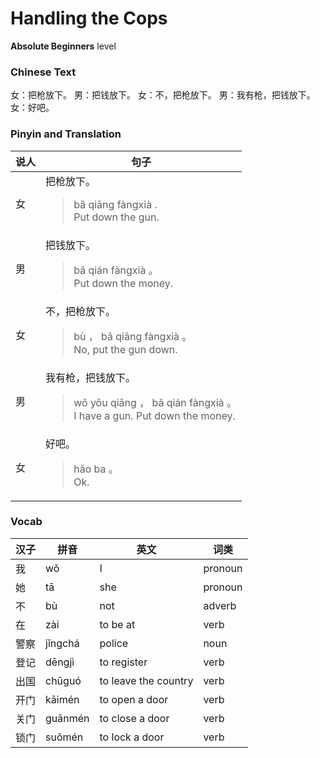 # Handling the Cops
**Absolute Beginners** level
### Chinese Text
女：把枪放下。
男：把钱放下。
女：不，把枪放下。
男：我有枪，把钱放下。
女：好吧。

### Pinyin and Translation
|说人|句子|
|----|----|
|女|把枪放下。<blockquote>bǎ qiāng fàngxià .<br />Put down the gun.</blockquote>|
|男|把钱放下。<blockquote>bǎ qián fàngxià 。<br />Put down the money.</blockquote>|
|女|不，把枪放下。<blockquote>bù ， bǎ qiāng fàngxià 。<br />No, put the gun down.</blockquote>|
|男|我有枪，把钱放下。<blockquote>wǒ yǒu qiāng ， bǎ qián fàngxià 。<br />I have a gun. Put down the money.</blockquote>|
|女|好吧。<blockquote>hǎo ba 。<br />Ok.</blockquote>|
### Vocab
|汉子|拼音|英文|词类|
|----|----|----|----|
|我|wǒ|I|pronoun|
|她|tā|she|pronoun|
|不|bù|not|adverb|
|在|zài|to be at|verb|
|警察|jǐngchá|police|noun|
|登记|dēngjì|to register|verb|
|出国|chūguó|to leave the country|verb|
|开门|kāimén|to open a door|verb|
|关门|guānmén|to close a door|verb|
|锁门|suǒmén|to lock a door|verb|